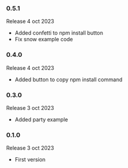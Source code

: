 ### 0.5.1

Release 4 oct 2023

  * Added confetti to npm install button
  * Fix snow example code

### 0.4.0

Release 4 oct 2023

  * Added button to copy npm install command

### 0.3.0

Release 3 oct 2023

  * Added party example

### 0.1.0

Release 3 oct 2023

  * First version